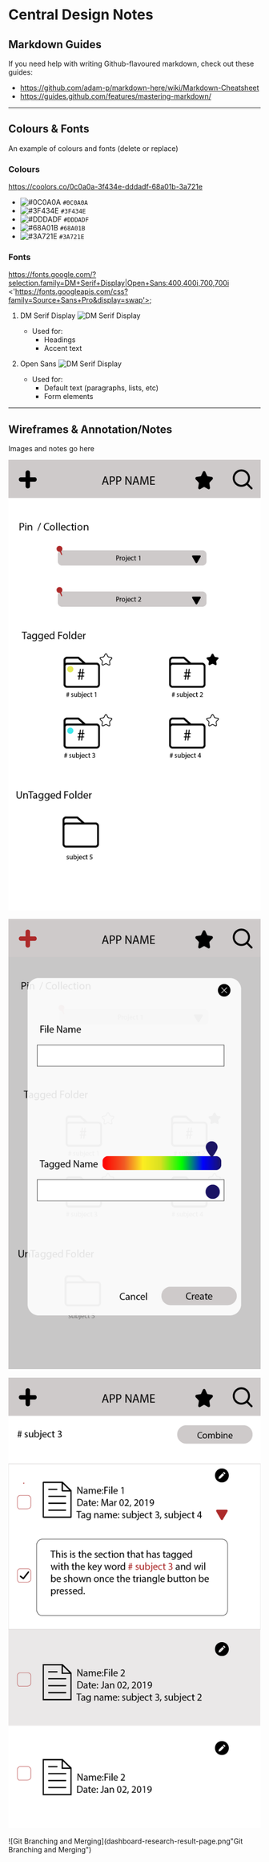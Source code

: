 # Central Design Notes

## Markdown Guides
If you need help with writing Github-flavoured markdown, check out these guides:
- <https://github.com/adam-p/markdown-here/wiki/Markdown-Cheatsheet>
- <https://guides.github.com/features/mastering-markdown/>

----

## Colours & Fonts
An example of colours and fonts (delete or replace)

### Colours
<https://coolors.co/0c0a0a-3f434e-dddadf-68a01b-3a721e>
- ![#0C0A0A](https://placehold.it/15/0C0A0A/000000?text=+) `#0C0A0A`
- ![#3F434E](https://placehold.it/15/3F434E/000000?text=+) `#3F434E`
- ![#DDDADF](https://placehold.it/15/DDDADF/000000?text=+) `#DDDADF`
- ![#68A01B](https://placehold.it/15/68A01B/000000?text=+) `#68A01B`
- ![#3A721E](https://placehold.it/15/3A721E/000000?text=+) `#3A721E`

### Fonts
<https://fonts.google.com/?selection.family=DM+Serif+Display|Open+Sans:400,400i,700,700i>
<'https://fonts.googleapis.com/css?family=Source+Sans+Pro&display=swap'>;

1. DM Serif Display
![DM Serif Display](https://1.bp.blogspot.com/-nZ2OWev4New/XRNWigeY6VI/AAAAAAAAApw/nfJLbqwMt1AXHefor-w61JFCGesoTXPQgCLcBGAs/s1600/DM%2BSerif%2BDisplay.png)
   - Used for:
     - Headings
     - Accent text

1. Open Sans
![DM Serif Display](https://speckyboy.com/wp-content/uploads/2018/02/popular-google-fonts-01.png)
   - Used for:
     - Default text (paragraphs, lists, etc)
     - Form elements

----

## Wireframes & Annotation/Notes
Images and notes go here

![Git Branching and Merging](dashboard-home-page.png "Git Branching and Merging")


![Git Branching and Merging](dashboard-create-new-file-page.png "Git Branching and Merging")

![Git Branching and Merging](dashboard-open-folder-page.png "Git Branching and Merging")


![Git Branching and Merging](dashboard-research-result-page.png"Git Branching and Merging")

